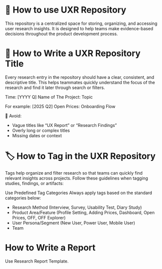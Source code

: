 # 📘 How to use UXR Repository

This repository is a centralized space for storing, organizing, and accessing user research insights. 
It is designed to help teams make evidence-based decisions throughout the product development process.


# 📝 How to Write a UXR Repository Title

Every research entry in the repository should have a clear, consistent, and descriptive title. 
This helps teammates quickly understand the focus of the research and find it later through search or filters.

Time: [YYYY Q] Name of The Project: Topic 

For example: [2025 Q2] Open Prices: Onboarding Flow 

🚫 Avoid:
- Vague titles like “UX Report” or “Research Findings”
- Overly long or complex titles
- Missing dates or context


# 🏷 How to Tag in the UXR Repository

Tags help organize and filter research so that teams can quickly find relevant insights across projects. 
Follow these guidelines when tagging studies, findings, or artifacts:

Use Predefined Tag Categories
Always apply tags based on the standard categories below:

- Research Method	(Interview, Survey, Usability Test, Diary Study)
- Product Area/Feature (Profile Setting, Adding Prices, Dashboard, Open Prices, OFF, OFF Explorer) 
- User Persona/Segment	(New User, Power User, Mobile User)
- Team 

# How to Write a Report 
Use Research Report Template.

